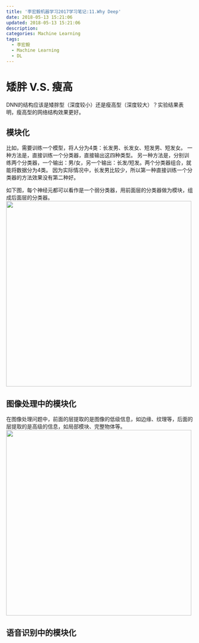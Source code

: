 ```yaml
---
title: '李宏毅机器学习2017学习笔记:11.Why Deep'
date: 2018-05-13 15:21:06
updated: 2018-05-13 15:21:06
description:
categories: Machine Learning
tags:
  - 李宏毅
  - Machine Learning
  - DL
---
```



# 矮胖 V.S. 瘦高
DNN的结构应该是矮胖型（深度较小）还是瘦高型（深度较大）？实验结果表明，瘦高型的网络结构效果更好。

## 模块化
比如，需要训练一个模型，将人分为4类：长发男、长发女、短发男、短发女。
一种方法是，直接训练一个分类器，直接输出这四种类型。
另一种方法是，分别训练两个分类器，一个输出：男/女，另一个输出：长发/短发。两个分类器组合，就能将数据分为4类。
因为实际情况中，长发男比较少，所以第一种直接训练一个分类器的方法效果没有第二种好。

如下图，每个神经元都可以看作是一个弱分类器，用前面层的分类器做为模块，组成后面层的分类器。
<img src="module.jpg" width="500px">

## 图像处理中的模块化
在图像处理问题中，前面的层提取的是图像的低级信息，如边缘、纹理等，后面的层提取的是高级的信息，如局部模块、完整物体等。
<img src="module_image.jpg" width="500px">

## 语音识别中的模块化

